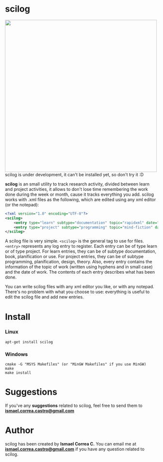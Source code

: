 # scilog
<img src="https://github.com/Iarfen/scilog/tree/master/docs/logo-scilog.svg" style="width: 500px;">
scilog is under development, it can't be installed yet, so don't try it :D

**scilog** is an small utility to track research activity, divided between learn and project activities, it allows to don't lose time remembering the work done during the week or month, cause it tracks everything you add.
scilog works with .xml files as the following, which are edited using any xml editor (or the notepad):

```xml
<?xml version="1.0" encoding="UTF-8"?>
<scilog>
	<entry type="learn" subtype="documentation" topic="rapidxml" date="07/12/2017">I've readed about XML parsers, and I've finally decided to learn rapidxml to use for my C++ projects.</entry>
	<entry type="project" subtype="programming" topic="mind-fiction" date="07/12/2017">I've programmed the list and summary commands of scilog CLI.</entry>
</scilog>
```

A scilog file is very simple. ```<scilog>``` is the general tag to use for <scilog> files. ```<entry>``` represents any log entry to register. Each entry can be of type learn or of type project. For learn entries, they can be of subtype documentation, book, planification or use. For project entries, they can be of subtype programming, planification, design, theory. Also, every entry contains the information of the topic of work (written using hyphens and in small case) and the date of work. The contents of each entry describes what has been done.

You can write scilog files with any xml editor you like, or with any notepad. There's no problem with what you choose to use: everything is useful to edit the scilog file and add new entries.

# Install
### Linux
```
apt-get install scilog
```
### Windows
```
cmake -G "MSYS Makefiles" (or "MinGW Makefiles" if you use MinGW)
make
make install
```

# Suggestions
If you've any **suggestions** related to scilog, feel free to send them to **ismael.correa.castro@gmail.com**

# Author
scilog has been created by **Ismael Correa C.** You can email me at **ismael.correa.castro@gmail.com** if you have any question related to scilog.

